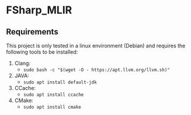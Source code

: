 # FSharp_MLIR


## Requirements
This project is only tested in a linux environment (Debian) and requires the following tools to be installed:
1. Clang:
   - `sudo bash -c "$(wget -O - https://apt.llvm.org/llvm.sh)"`
2. JAVA:
   - `sudo apt install default-jdk`
3. CCache:
   - `sudo apt install ccache`
4. CMake:
   - `sudo apt install cmake`